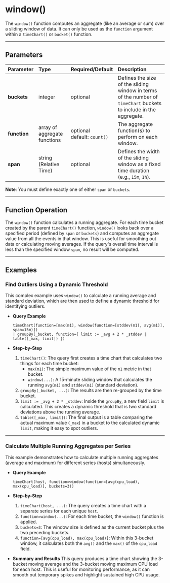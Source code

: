 # window()

The `window()` function computes an aggregate (like an average or sum) over a sliding window of data. It can only be used as the `function` argument within a `timeChart()` or `bucket()` function.

***

## Parameters

| Parameter | Type | Required/Default | Description |
| :--- | :--- | :--- | :--- |
| **buckets** | integer | optional | Defines the size of the sliding window in terms of the number of `timeChart` buckets to include in the aggregate. |
| **function**| array of aggregate functions | optional <br> default: `count()` | The aggregate function(s) to perform on each window. |
| **span** | string (Relative Time) | optional | Defines the width of the sliding window as a fixed time duration (e.g., `15m`, `1h`). |

**Note**: You must define exactly one of either `span` or `buckets`.

***

## Function Operation

The `window()` function calculates a running aggregate. For each time bucket created by the parent `timeChart()` function, `window()` looks back over a specified period (defined by `span` or `buckets`) and computes an aggregate value from all the events in that window. This is useful for smoothing out data or calculating moving averages. If the query's overall time interval is less than the specified window `span`, no result will be computed.

***

## Examples

### Find Outliers Using a Dynamic Threshold

This complex example uses `window()` to calculate a running average and standard deviation, which are then used to define a dynamic threshold for identifying outliers.

* **Query Example**
    ```
    timeChart(function=[max(m1), window(function=[stddev(m1), avg(m1)], span=15m)])
    | groupBy(_bucket, function={ limit := _avg + 2 * _stddev | table([_max, limit]) })
    ```

* **Step-by-Step**
    1.  `timeChart()`: The query first creates a time chart that calculates two things for each time bucket:
        * `max(m1)`: The simple maximum value of the `m1` metric in that bucket.
        * `window(...)`: A 15-minute sliding window that calculates the running `avg(m1)` and `stddev(m1)` (standard deviation).
    2.  `groupBy(_bucket, ...)`: The results are then re-grouped by the time bucket.
    3.  `limit := _avg + 2 * _stddev`: Inside the `groupBy`, a new field `limit` is calculated. This creates a dynamic threshold that is two standard deviations above the running average.
    4.  `table([_max, limit])`: The final output is a table comparing the actual maximum value (`_max`) in a bucket to the calculated dynamic `limit`, making it easy to spot outliers.

---

### Calculate Multiple Running Aggregates per Series

This example demonstrates how to calculate multiple running aggregates (average and maximum) for different series (hosts) simultaneously.

* **Query Example**
    ```
    timeChart(host, function=window(function=[avg(cpu_load), max(cpu_load)], buckets=3))
    ```

* **Step-by-Step**
    1.  `timeChart(host, ...)`: The query creates a time chart with a separate series for each unique `host`.
    2.  `function=window(...)`: For each time bucket, the `window()` function is applied.
    3.  `buckets=3`: The window size is defined as the current bucket plus the two preceding buckets.
    4.  `function=[avg(cpu_load), max(cpu_load)]`: Within this 3-bucket window, it calculates both the `avg()` and the `max()` of the `cpu_load` field.

* **Summary and Results**
    This query produces a time chart showing the 3-bucket moving average and the 3-bucket moving maximum CPU load for each host. This is useful for monitoring performance, as it can smooth out temporary spikes and highlight sustained high CPU usage.
